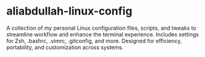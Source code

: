 # aliabdullah-linux-config
A collection of my personal Linux configuration files, scripts, and tweaks to streamline workflow and enhance the terminal experience. Includes settings for Zsh, .bashrc, .vimrc, .gitconfig, and more. Designed for efficiency, portability, and customization across systems.
